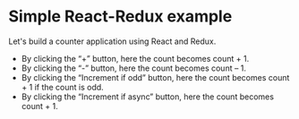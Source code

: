 # Simple React-Redux example

Let's build a counter application using React and Redux.

- By clicking the “+” button, here the count becomes count + 1.
- By clicking the “-” button, here the count becomes count – 1.
- By clicking the “Increment if odd” button, here the count becomes count + 1 if the count is odd.
- By clicking the “Increment if async” button, here the count becomes count + 1.




